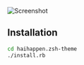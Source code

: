 ![Screenshot](http://f.cl.ly/items/1q0z02141I1S2H0A1G2M/haihappen.zsh-theme.png)

## Installation

```sh
cd haihappen.zsh-theme
./install.rb
```
